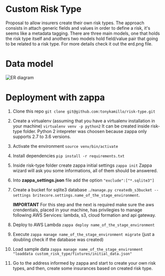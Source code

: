 # Custom Risk Type

Proposal to allow insurers create their own risk types.
The approach consists in attach generic fields and values in order to define a risk, it's seems like a metadata tagging. There are three main models, one that holds the risk type itself and anothers two models hold field/value pair that going to be related to a risk type. For more details check it out the erd.png file.

# Data model
![ER diagram](http://farm5.staticflickr.com/4808/46305660922_4877d2c8e2_b.jpg)

# Deployment with zappa

 1. Clone this repo  `git clone git@github.com:tonykamillo/risk-type.git`
 2. Create a virtualenv (assuming that you have a virtualenv installation in your machine)
     `virtualenv venv -p python2`
    It can be created inside risk-type folder. Python 2 intepreter was choosen because zappa only supports  2.7 to 3.6 versions.

 3. Activate the environment `source venv/bin/activate`
 4. Install dependencies `pip install -r requirements.txt`
 5. Inside risk-type folder create zappa initial settings `zappa init`
     Zappa wizard will ask you some informations, all of them should be answered.
 6. Into **zappa_settings.json** file add the option `"exclude":["*.sqlite3"]`
 7. Create a bucket for sqlite3 database `./manage.py createdb_s3bucket --settings britecore.settings.name_of_the_stage_environment`.

    **IMPORTANT** For this step and the next is required make sure the aws crendentials, placed in your machine, has privilegies to manage following AWS Services: lambda, s3, cloud formation and api gateway.
 8. Deploy to AWS Lambda `zappa deploy name_of_the_stage_environment`
 9.  Execute `zappa manage name_of_the_stage_environment migrate` (just a doubling check if the database was created)
 10. Load sample data `zappa manage name_of_the_stage_environment "loaddata custom_risk_type/fixtures/initial_data.json"`
 11. Go to the address informed by zappa and start to create your own risk types, and then, create some insurances based on created risk type.


